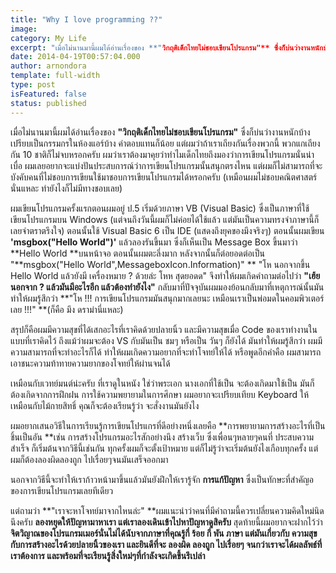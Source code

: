```yaml
---
title: "Why I love programming ??"
image:
category: My Life
excerpt: "เมื่อไม่นานมานี้ผมได้อ่านเรื่องของ **"วิกฤติเด็กไทยไม่ชอบเขียนโปรแกรม"** ซึ่งก็บ่นว่างานหนักบ้าง เปรียบเป็นกรรมกรในห้องแอร์บ้าง ค่าตอบแทนก็น้อย"
date: 2014-04-19T00:57:04.000
author: arnondora
template: full-width
type: post
isFeatured: false
status: published
---
```


เมื่อไม่นานมานี้ผมได้อ่านเรื่องของ **"วิกฤติเด็กไทยไม่ชอบเขียนโปรแกรม"** ซึ่งก็บ่นว่างานหนักบ้าง เปรียบเป็นกรรมกรในห้องแอร์บ้าง ค่าตอบแทนก็น้อย แต่ผมว่าถ้าเราเถียงกันเรื่องพวกนี้ พวกแกเถียงกัน 10 ชาติก็ไม่จบหรอกครับ ผมว่าเราต้องมาคุยว่าทำไมเด็กไทยถึงมองว่าการเขียนโปรแกรมนั่นน่าเบื่อ ผมเลยอยากจะแบ่งปันประสบการณ์ว่าการเขียนโปรแกรมนั้นสนุกตรงไหน แต่ผมก็ไม่สามารถที่จะบังคับคนที่ไม่ชอบการเขียนใช้มาชอบการเขียนโปรแกรมได้หรอกครับ (เหมือนผมไม่ชอบคณิตศาสตร์นั่นแหละ ทำยังไงก็ไม่มีทางชอบเลย)

ผมเขียนโปรแกรมครั้งแรกตอนผมอยู่ ป.5  เริ่มด้วยภาษา VB (Visual Basic) ซึ่งเป็นภาษาที่ใช้เขียนโปรแกรมบน Windows (แต่จนถึงวันนี้ผมก็ไม่ค่อยได้ใช้แล้ว แต่มันเป็นความทรงจำภาษานี้ก็เลยจำตราตรึงใจ) ตอนนั้นใช้ Visual Basic 6 เป็น IDE (แสดงถึงยุคของมึงจริงๆ)
ตอนนั้นผมเขียน
**'msgbox("Hello World")'**
แล้วลองรันขึ้นมา ซึ่งก็เห็นเป็น Message Box ขึ้นมาว่า **Hello World **บนหน้าจอ ตอนนั้นผมตะลึ่งมาก
หลังจากนั้นก็ต่อยอดต่อเป็น "**msgbox("Hello World",MessageboxIcon.Information)" **
"โห นอกจากขึ้น Hello World แล้วยังมี เครื่องหมาย ? ด้วยล่ะ โหห สุดยอดด"
จึงทำให้ผมเกิดคำถามต่อไปว่า **"เฮ้ยนอกจาก ? แล้วมันมีอะไรอีก แล้วต้องทำยังไง"**
กลับมาที่ปัจจุบันผมมองย้อนกลับมาที่เหตุการณ์นั้นมันทำให้ผมรู้สึกว่า **"โห !!! การเขียนโปรแกรมมันสนุกมากเลยนะ เหมือนเราเป็นพ่อมดในคอมพิวเตอร์เลย !!!" **(ก็คือ มึง ดราม่านี่แหละ)

สรุปก็คือผมมีความสุขที่ได้เสกอะไรที่เราคิดด้วยปลายนิ้ว และมีความสุขเมื่อ Code ของเราทำงานในแบบที่เราคิดไว้ ถึงแม้ว่าผมจะต้อง VS กับมันเป็น ชมๆ หรือเป็น วันๆ ก็ยังได้ มันทำให้ผมรู้สึกว่า ผมมีความสามารถที่จะทำอะไรก็ได้ ทำให้ผมเกิดความอยากที่จะทำโจทย์ให้ได้ หรือพูดอีกคำคือ ผมสามารถเอาชนะความท้าทายความยากของโจทย์ให้ผ่านจนได้

เหมือนกับเวทย์มนต์น่ะครับ ที่เราดูในหนัง ใช่ว่าพระเอก นางเอกที่ใช้เป็น จะต้องเกิดมาใช้เป็น มันก็ต้องเกิดจากการฝึกฝน การใช้ความพยายามในการศึกษา ผมอยากจะเปรียบเทียบ Keyboard ให้เหมือนกับไม้กายสิทธิ์ คุณก็จะต้องเรียนรู้ว่า จะสั่งงานมันยังไง

ผมอยากเสนอวิธีในการเรียนรู้การเขียนโปรแกรที่ดีอย่างหนึ่งเลยคือ **การพยายามการสร้างอะไรที่เป็นชิ้นเป็นอัน **เช่น การสร้างโปรแกรมอะไรสักอย่างนึง สร้างเว็บ ซึ่งเพื่อนๆหลายๆคนที่ ประสบความสำเร็จ ก็เริ่มต้นจากวิธีนี้เช่นกัน ทุกครั้งผมก็จะตั้งเป้าหมาย แต่ก็ไม่รู้ว่าจะเริ่มต้นยังไงเกือบทุกครั้ง แต่ผมก็ต้องลองผิดลองถูก ไปเรื่อยๆจนมันเสร็จออกมา

นอกจากวิธีนี้จะทำให้เราก้าวหน้ามาขึ้นแล้วมันยังฝึกให้เรารู้จัก **การแก้ปัญหา** ซึ่งเป็นทักษะที่สำคัญอของการเขียนโปรแกรมเลยทีเดียว

แต่ถามว่า **"เราจะหาโจทย์มาจากไหนล่ะ" **ผมแนะนำว่าคนที่มีคำถามนี้ควรเปลี่ยนความคิดใหม่นิดนึงครับ
**ลองหยุดให้ปัญหามาหาเรา แต่เราลองเดินเข้าไปหาปัญหาดูสิครับ**
สุดท้ายนี้ผมอยากจะฝากไว้ว่า **จิตวิญาณของโปรแกรมเมอร์นั่นไม่ได้นับจากภาษาที่คุณรู้กี่ ร้อย กี่ พัน ภาษา แต่มันเกี่ยวกับ ความสุขกับการสร้างอะไรด้วยปลายนิ้วของเรา และยินดีที่จะ ลองผิด ลองถูก ไปเรื่อยๆ จนกว่าเราจะได้ผลลัพธ์ที่เราต้องการ และพร้อมที่จะเรียนรู้สิ่งใหม่ๆที่กำลังจะเกิดขึ้นรึเปล่า**
